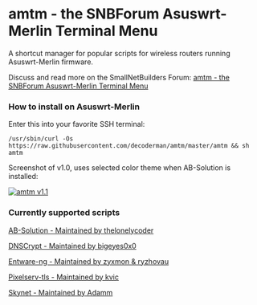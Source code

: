 # amtm - the SNBForum Asuswrt-Merlin Terminal Menu

A shortcut manager for popular scripts for wireless routers running Asuswrt-Merlin firmware.

Discuss and read more on the SmallNetBuilders Forum: [amtm - the SNBForum Asuswrt-Merlin Terminal Menu](https://www.snbforums.com/threads/amtm-the-snbforums-asuswrt-merlin-terminal-menu.42415/)


### How to install on Asuswrt-Merlin
Enter this into your favorite SSH terminal:

`/usr/sbin/curl -Os https://raw.githubusercontent.com/decoderman/amtm/master/amtm && sh amtm`

Screenshot of v1.0, uses selected color theme when AB-Solution is installed:

[![amtm v1.1](https://i.imgur.com/HjGL2Rd.png "amtm v0.2")](https://i.imgur.com/HjGL2Rd.png "amtm v1.1")

### Currently supported scripts

[AB-Solution - Maintained by thelonelycoder](https://www.snbforums.com/threads/ab-solution-the-ad-blocking-solution-v3-11.37511/)
 
[DNSCrypt - Maintained by bigeyes0x0](https://www.snbforums.com/threads/release-dnscrypt-installer-for-asuswrt.36071/)
 
[Entware-ng - Maintained by zyxmon & ryzhovau](https://github.com/Entware-ng/Entware-ng)
 
[Pixelserv-tls - Maintained by kvic](https://www.snbforums.com/threads/pixelserv-a-better-one-pixel-webserver-for-adblock.26114/)
 
[Skynet - Maintained by Adamm](https://www.snbforums.com/threads/skynet-asus-firewall-addition-dynamic-malware-country-manual-ip-blocking.16798/)
